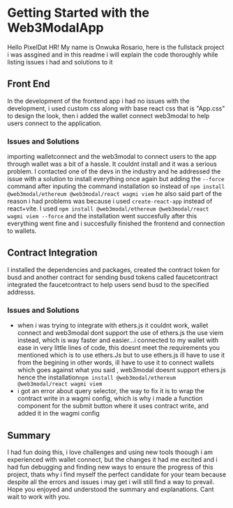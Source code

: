 # Getting Started with the Web3ModalApp

Hello PixelDat HR! My name is Onwuka Rosario, here is the fullstack project i was assgined and in this readme i will explain the code thoroughly while listing issues i had and solutions to it

## Front End
In the development of the frontend app i had no issues with the development, i used custom css along with base react css that is "App.css" to design the look, then i added the wallet connect web3modal to help users connect to the application.

### Issues and Solutions
importing walletconnect and the web3modal to connect users to the app through wallet was a bit of a hassle. It couldnt install and it was a serious problem. I contacted one of the devs in the industry and he addressed the issue with a solution to install everything once again but adding the `--force` command after inputing the command installation so instead of `npm install @web3modal/ethereum @web3modal/react wagmi viem` he also said part of the reason i had problems was because i used `create-react-app` instead of react+vite. I used `npm install @web3modal/ethereum @web3modal/react wagmi viem --force` and the installation went succesfully  after this everything went fine and i succesfully finished the frontend and connection to wallets.

## Contract Integration
I installed the dependencies and packages, created the contract token for busd and another contract for sending busd tokens called faucetcontract integrated the faucetcontract to help users send busd to the specified addresss.

### Issues and Solutions
- when i was trying to integrate with ethers.js it couldnt work, wallet connect and web3modal dont support the use of ethers.js  the use viem instead, which is way faster and easier...i connected to my wallet with ease in very little lines of code, this doesnt meet the requirements you mentioned which is to use ethers.Js but to use ethers.js ill have to use it from the begining in other words, ill have to use it to connect wallets which goes against what you said , web3modal doesnt support ethers.js hence the installation`npm install @web3modal/ethereum @web3modal/react wagmi viem` 
- i got an error about query selector, the way to fix it is to wrap the contract write in a wagmi config, which is why i made a function component for the submit button where it uses contract write, and added it in the wagmi config

## Summary
I had fun doing this, i love challenges and using new tools thoough i am experienced with wallet connect, but the changes it had me excited and i had fun debugging and finding new ways to ensure the progress of this project, thats why i find myself the perfect candidate for your team because despite all the errors and issues i may get i will still find a way to prevail. Hope you enjoyed and understood the summary and explanations. Cant wait to work with you.

